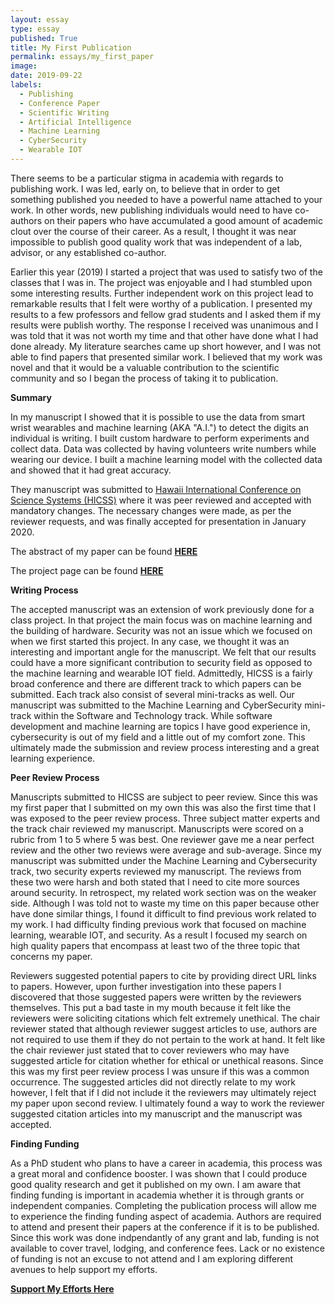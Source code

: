 ```yaml
---
layout: essay
type: essay
published: True
title: My First Publication
permalink: essays/my_first_paper
image: 
date: 2019-09-22
labels:
  - Publishing
  - Conference Paper
  - Scientific Writing
  - Artificial Intelligence
  - Machine Learning
  - CyberSecurity
  - Wearable IOT
---
```


There seems to be a particular stigma in academia with regards to publishing
work.  I was led, early on, to believe that in order to get something published
you needed to have a powerful name attached to your work.  In other words, new
publishing individuals would need to have co-authors on their papers who have
accumulated a good amount of academic clout over the course of their career.  As
a result, I thought it was near impossible to publish good quality work that was
independent of a lab, advisor, or any established co-author.

Earlier this year (2019) I started a project that was used to satisfy two of the
classes that I was in.  The project was enjoyable and I had stumbled upon some
interesting results.  Further independent work on this project lead to remarkable
results that I felt were worthy of a publication.  I presented my results to a
few professors and fellow grad students and I asked them if my results were
publish worthy.  The response I received was unanimous and I was told that it
was not worth my time and that other have done what I had done already.  My
literature searches came up short however, and I was not able to find papers
that presented similar work.  I believed that my work was novel and that it
would be a valuable contribution to the scientific community and so I began the
process of taking it to publication.

__Summary__

In my manuscript I showed that it is possible to use the data from smart wrist
wearables and machine learning (AKA "A.I.") to detect the digits an individual
is writing.  I built custom hardware to perform experiments and collect data.
Data was collected by having volunteers write numbers while wearing our device.
I built a machine learning model with the collected data and showed that it had
great accuracy.

They manuscript was submitted to [Hawaii International Conference on Science
Systems (HICSS)](https://hicss.hawaii.edu) where it was peer reviewed and
accepted with mandatory changes.  The necessary changes were made, as per the
reviewer requests, and was finally accepted for presentation in January 2020.

The abstract of my paper can be found [__HERE__](../project_extra/hicss_abstract)

The project page can be found [__HERE__](../projects/handwriting_hicss)

__Writing Process__

The accepted manuscript was an extension of work previously done for a class
project.  In that project the main focus was on machine learning and the
building of hardware.  Security was not an issue which we focused on when we
first started this project.  In any case, we thought it was an interesting and
important angle for the manuscript.  We felt that our results could have a more
significant contribution to security field as opposed to the machine learning
and wearable IOT field.  Admittedly, HICSS is a fairly broad conference and
there are different track to which papers can be submitted.  Each track also
consist of several mini-tracks as well.  Our manuscript was submitted to the
Machine Learning and CyberSecurity mini-track within the Software and Technology
track.  While software development and machine learning are topics I have good
experience in, cybersecurity is out of my field and a little out of my comfort
zone.  This ultimately made the submission and review process interesting and a
great learning experience.  

__Peer Review Process__

Manuscripts submitted to HICSS are subject to peer review.  Since this was my
first paper that I submitted on my own this was also the first time that I was
exposed to the peer review process.  Three subject matter experts and the track
chair reviewed my manuscript.  Manuscripts were scored on a rubric from 1 to 5
where 5 was best.  One reviewer gave me a near perfect review and the other two
reviews were average and sub-average.  Since my manuscript was submitted under the
Machine Learning and Cybersecurity track, two security experts reviewed my
manuscript.  The reviews from these two were harsh and both stated that I need
to cite more sources around security.  In retrospect, my related work section
was on the weaker side.  Although I was told not to waste my time on this paper
because other have done similar things, I found it difficult to find previous
work related to my work.  I had difficulty finding previous work that focused on
machine learning, wearable IOT, and security.  As a result I focused my search
on high quality papers that encompass at least two of the three topic that
concerns my paper.   

Reviewers suggested potential papers to cite by providing direct URL links to
papers.  However, upon further investigation into these papers I discovered
that those suggested papers were written by the reviewers themselves.  This put
a bad taste in my mouth because it felt like the reviewers were soliciting
citations which felt extremely unethical.  The chair reviewer stated that
although reviewer suggest articles to use, authors are not required to use them
if they do not pertain to the work at hand.  It felt like the chair reviewer
just stated that to cover reviewers who may have suggested article for citation
whether for ethical or unethical reasons.  Since this was my first peer review
process I was unsure if this was a common occurrence.  The suggested articles did
not directly relate to my work however, I felt that if I did not include it the
reviewers may ultimately reject my paper upon second review.  I ultimately found
a way to work the reviewer suggested citation articles into my manuscript and
the manuscript was accepted.

__Finding Funding__

As a PhD student who plans to have a career in academia, this process was a
great moral and confidence booster.  I was shown that I could produce good
quality research and get it published on my own.  I am aware that finding
funding is important in academia whether it is through grants or independent
companies.  Completing the publication process will allow me to experience the
finding funding aspect of academia.  Authors are required to attend and present
their papers at the conference if it is to be published.  Since this work was
done indpendantly of any grant and lab, funding is not available to cover
travel, lodging, and conference fees.  Lack or no existence of funding is not an
excuse to not attend and I am exploring different avenues to help support
my efforts.  

[__Support My Efforts Here__](https://www.gofundme.com/f/present-and-publish-my-first-scientific-paper?rcid=r01-156919193564-7cf71a2fcd054b2c&pc=ot_co_campmgmt_w)

<!--img class="ui tiny left circular floated image" src="../images/G0058272 (2).JPG"-->


